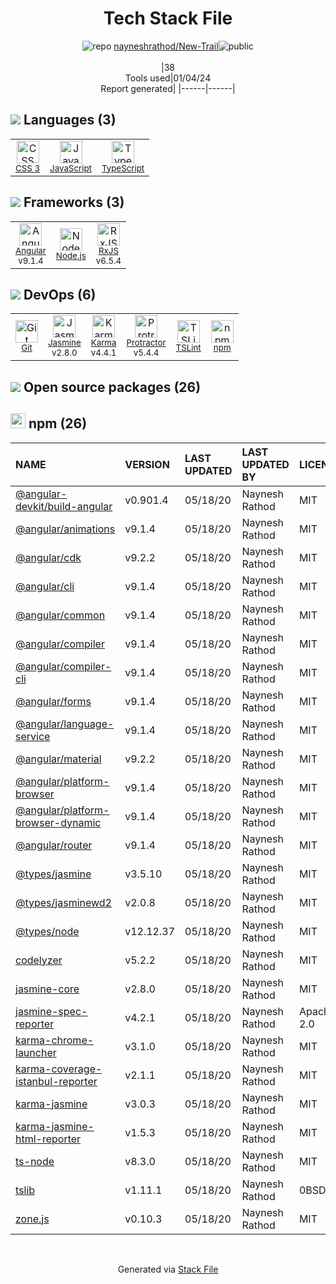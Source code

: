 <!--
&lt;--- Readme.md Snippet without images Start ---&gt;
## Tech Stack
nayneshrathod/New-Trail is built on the following main stack:

- [Jasmine](http://jasmine.github.io/) – Javascript Testing Framework
- [Node.js](http://nodejs.org/) – Frameworks (Full Stack)
- [JavaScript](https://developer.mozilla.org/en-US/docs/Web/JavaScript) – Languages
- [Karma](http://karma-runner.github.io/) – Browser Testing
- [TypeScript](http://www.typescriptlang.org) – Languages
- [Protractor](http://angular.github.io/protractor) – Javascript Testing Framework
- [RxJS](http://reactivex.io/rxjs/) – Concurrency Frameworks
- [Angular](https://angular.io) – Javascript MVC Frameworks
- [TSLint](https://github.com/palantir/tslint) – Code Review

Full tech stack [here](/techstack.md)

&lt;--- Readme.md Snippet without images End ---&gt;

&lt;--- Readme.md Snippet with images Start ---&gt;
## Tech Stack
nayneshrathod/New-Trail is built on the following main stack:

- <img width='25' height='25' src='https://img.stackshare.io/service/831/7c0b595409af531b9cdeb07f8c513e8b.png' alt='Jasmine'/> [Jasmine](http://jasmine.github.io/) – Javascript Testing Framework
- <img width='25' height='25' src='https://img.stackshare.io/service/1011/n1JRsFeB_400x400.png' alt='Node.js'/> [Node.js](http://nodejs.org/) – Frameworks (Full Stack)
- <img width='25' height='25' src='https://img.stackshare.io/service/1209/javascript.jpeg' alt='JavaScript'/> [JavaScript](https://developer.mozilla.org/en-US/docs/Web/JavaScript) – Languages
- <img width='25' height='25' src='https://img.stackshare.io/service/1420/TidYGd6a.png' alt='Karma'/> [Karma](http://karma-runner.github.io/) – Browser Testing
- <img width='25' height='25' src='https://img.stackshare.io/service/1612/bynNY5dJ.jpg' alt='TypeScript'/> [TypeScript](http://www.typescriptlang.org) – Languages
- <img width='25' height='25' src='https://img.stackshare.io/service/1754/protractor-logo1.png' alt='Protractor'/> [Protractor](http://angular.github.io/protractor) – Javascript Testing Framework
- <img width='25' height='25' src='https://img.stackshare.io/service/1796/984368.png' alt='RxJS'/> [RxJS](http://reactivex.io/rxjs/) – Concurrency Frameworks
- <img width='25' height='25' src='https://img.stackshare.io/service/3745/cb8U-gL6_400x400.jpg' alt='Angular'/> [Angular](https://angular.io) – Javascript MVC Frameworks
- <img width='25' height='25' src='https://img.stackshare.io/service/5561/303157.png' alt='TSLint'/> [TSLint](https://github.com/palantir/tslint) – Code Review

Full tech stack [here](/techstack.md)

&lt;--- Readme.md Snippet with images End ---&gt;
-->
<div align="center">

# Tech Stack File
![](https://img.stackshare.io/repo.svg "repo") [nayneshrathod/New-Trail](https://github.com/nayneshrathod/New-Trail)![](https://img.stackshare.io/public_badge.svg "public")
<br/><br/>
|38<br/>Tools used|01/04/24 <br/>Report generated|
|------|------|
</div>

## <img src='https://img.stackshare.io/languages.svg'/> Languages (3)
<table><tr>
  <td align='center'>
  <img width='36' height='36' src='https://img.stackshare.io/service/6727/css.png' alt='CSS 3'>
  <br>
  <sub><a href="https://developer.mozilla.org/en-US/docs/Web/CSS/CSS3">CSS 3</a></sub>
  <br>
  <sub></sub>
</td>

<td align='center'>
  <img width='36' height='36' src='https://img.stackshare.io/service/1209/javascript.jpeg' alt='JavaScript'>
  <br>
  <sub><a href="https://developer.mozilla.org/en-US/docs/Web/JavaScript">JavaScript</a></sub>
  <br>
  <sub></sub>
</td>

<td align='center'>
  <img width='36' height='36' src='https://img.stackshare.io/service/1612/bynNY5dJ.jpg' alt='TypeScript'>
  <br>
  <sub><a href="http://www.typescriptlang.org">TypeScript</a></sub>
  <br>
  <sub></sub>
</td>

</tr>
</table>

## <img src='https://img.stackshare.io/frameworks.svg'/> Frameworks (3)
<table><tr>
  <td align='center'>
  <img width='36' height='36' src='https://img.stackshare.io/service/3745/cb8U-gL6_400x400.jpg' alt='Angular'>
  <br>
  <sub><a href="https://angular.io">Angular</a></sub>
  <br>
  <sub>v9.1.4</sub>
</td>

<td align='center'>
  <img width='36' height='36' src='https://img.stackshare.io/service/1011/n1JRsFeB_400x400.png' alt='Node.js'>
  <br>
  <sub><a href="http://nodejs.org/">Node.js</a></sub>
  <br>
  <sub></sub>
</td>

<td align='center'>
  <img width='36' height='36' src='https://img.stackshare.io/service/1796/984368.png' alt='RxJS'>
  <br>
  <sub><a href="http://reactivex.io/rxjs/">RxJS</a></sub>
  <br>
  <sub>v6.5.4</sub>
</td>

</tr>
</table>

## <img src='https://img.stackshare.io/devops.svg'/> DevOps (6)
<table><tr>
  <td align='center'>
  <img width='36' height='36' src='https://img.stackshare.io/service/1046/git.png' alt='Git'>
  <br>
  <sub><a href="http://git-scm.com/">Git</a></sub>
  <br>
  <sub></sub>
</td>

<td align='center'>
  <img width='36' height='36' src='https://img.stackshare.io/service/831/7c0b595409af531b9cdeb07f8c513e8b.png' alt='Jasmine'>
  <br>
  <sub><a href="http://jasmine.github.io/">Jasmine</a></sub>
  <br>
  <sub>v2.8.0</sub>
</td>

<td align='center'>
  <img width='36' height='36' src='https://img.stackshare.io/service/1420/TidYGd6a.png' alt='Karma'>
  <br>
  <sub><a href="http://karma-runner.github.io/">Karma</a></sub>
  <br>
  <sub>v4.4.1</sub>
</td>

<td align='center'>
  <img width='36' height='36' src='https://img.stackshare.io/service/1754/protractor-logo1.png' alt='Protractor'>
  <br>
  <sub><a href="http://angular.github.io/protractor">Protractor</a></sub>
  <br>
  <sub>v5.4.4</sub>
</td>

<td align='center'>
  <img width='36' height='36' src='https://img.stackshare.io/service/5561/303157.png' alt='TSLint'>
  <br>
  <sub><a href="https://github.com/palantir/tslint">TSLint</a></sub>
  <br>
  <sub></sub>
</td>

<td align='center'>
  <img width='36' height='36' src='https://img.stackshare.io/service/1120/lejvzrnlpb308aftn31u.png' alt='npm'>
  <br>
  <sub><a href="https://www.npmjs.com/">npm</a></sub>
  <br>
  <sub></sub>
</td>

</tr>
</table>


## <img src='https://img.stackshare.io/group.svg' /> Open source packages (26)</h2>

## <img width='24' height='24' src='https://img.stackshare.io/service/1120/lejvzrnlpb308aftn31u.png'/> npm (26)

|NAME|VERSION|LAST UPDATED|LAST UPDATED BY|LICENSE|VULNERABILITIES|
|:------|:------|:------|:------|:------|:------|
|[@angular-devkit/build-angular](https://www.npmjs.com/@angular-devkit/build-angular)|v0.901.4|05/18/20|Naynesh Rathod |MIT|N/A|
|[@angular/animations](https://www.npmjs.com/@angular/animations)|v9.1.4|05/18/20|Naynesh Rathod |MIT|N/A|
|[@angular/cdk](https://www.npmjs.com/@angular/cdk)|v9.2.2|05/18/20|Naynesh Rathod |MIT|N/A|
|[@angular/cli](https://www.npmjs.com/@angular/cli)|v9.1.4|05/18/20|Naynesh Rathod |MIT|N/A|
|[@angular/common](https://www.npmjs.com/@angular/common)|v9.1.4|05/18/20|Naynesh Rathod |MIT|N/A|
|[@angular/compiler](https://www.npmjs.com/@angular/compiler)|v9.1.4|05/18/20|Naynesh Rathod |MIT|N/A|
|[@angular/compiler-cli](https://www.npmjs.com/@angular/compiler-cli)|v9.1.4|05/18/20|Naynesh Rathod |MIT|N/A|
|[@angular/forms](https://www.npmjs.com/@angular/forms)|v9.1.4|05/18/20|Naynesh Rathod |MIT|N/A|
|[@angular/language-service](https://www.npmjs.com/@angular/language-service)|v9.1.4|05/18/20|Naynesh Rathod |MIT|N/A|
|[@angular/material](https://www.npmjs.com/@angular/material)|v9.2.2|05/18/20|Naynesh Rathod |MIT|N/A|
|[@angular/platform-browser](https://www.npmjs.com/@angular/platform-browser)|v9.1.4|05/18/20|Naynesh Rathod |MIT|N/A|
|[@angular/platform-browser-dynamic](https://www.npmjs.com/@angular/platform-browser-dynamic)|v9.1.4|05/18/20|Naynesh Rathod |MIT|N/A|
|[@angular/router](https://www.npmjs.com/@angular/router)|v9.1.4|05/18/20|Naynesh Rathod |MIT|N/A|
|[@types/jasmine](https://www.npmjs.com/@types/jasmine)|v3.5.10|05/18/20|Naynesh Rathod |MIT|N/A|
|[@types/jasminewd2](https://www.npmjs.com/@types/jasminewd2)|v2.0.8|05/18/20|Naynesh Rathod |MIT|N/A|
|[@types/node](https://www.npmjs.com/@types/node)|v12.12.37|05/18/20|Naynesh Rathod |MIT|N/A|
|[codelyzer](https://www.npmjs.com/codelyzer)|v5.2.2|05/18/20|Naynesh Rathod |MIT|N/A|
|[jasmine-core](https://www.npmjs.com/jasmine-core)|v2.8.0|05/18/20|Naynesh Rathod |MIT|N/A|
|[jasmine-spec-reporter](https://www.npmjs.com/jasmine-spec-reporter)|v4.2.1|05/18/20|Naynesh Rathod |Apache-2.0|N/A|
|[karma-chrome-launcher](https://www.npmjs.com/karma-chrome-launcher)|v3.1.0|05/18/20|Naynesh Rathod |MIT|N/A|
|[karma-coverage-istanbul-reporter](https://www.npmjs.com/karma-coverage-istanbul-reporter)|v2.1.1|05/18/20|Naynesh Rathod |MIT|N/A|
|[karma-jasmine](https://www.npmjs.com/karma-jasmine)|v3.0.3|05/18/20|Naynesh Rathod |MIT|N/A|
|[karma-jasmine-html-reporter](https://www.npmjs.com/karma-jasmine-html-reporter)|v1.5.3|05/18/20|Naynesh Rathod |MIT|N/A|
|[ts-node](https://www.npmjs.com/ts-node)|v8.3.0|05/18/20|Naynesh Rathod |MIT|N/A|
|[tslib](https://www.npmjs.com/tslib)|v1.11.1|05/18/20|Naynesh Rathod |0BSD|N/A|
|[zone.js](https://www.npmjs.com/zone.js)|v0.10.3|05/18/20|Naynesh Rathod |MIT|N/A|

<br/>
<div align='center'>

Generated via [Stack File](https://github.com/marketplace/stack-file)
